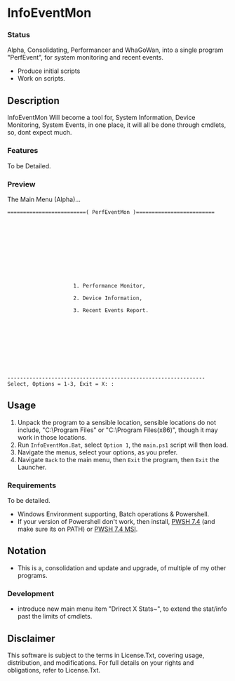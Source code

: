 # InfoEventMon

### Status
Alpha, Consolidating, Performancer and WhaGoWan, into a single program "PerfEvent", for system monitoring and recent events.
- Produce initial scripts
- Work on scripts.


## Description
InfoEventMon Will become a tool for, System Information, Device Monitoring, System Events, in one place, it will all be done through cmdlets, so, dont expect much.

### Features
To be Detailed.

### Preview
The Main Menu (Alpha)...
```
=========================( PerfEventMon )=========================











                     1. Performance Monitor,

                     2. Device Information,

                     3. Recent Events Report.










---------------------------------------------------------------
Select, Options = 1-3, Exit = X: :

```

## Usage
1. Unpack the program to a sensible location, sensible locations do not include, "C:\Program Files" or "C:\Program Files(x86)", though it may work in those locations.
2. Run `InfoEventMon.Bat`, select `Option 1`, the `main.ps1` script will then load.
3. Navigate the menus, select your options, as you prefer. 
4. Navigate `Back` to the main menu, then `Exit` the program, then `Exit` the Launcher.

### Requirements
To be detailed.
- Windows Environment supporting, Batch operations & Powershell.
- If your version of Powershell don't work, then install, [PWSH 7.4](https://github.com/PowerShell/PowerShell/releases/tag/v7.4.0) (and make sure its on PATH) or [PWSH 7.4 MSI](https://github.com/PowerShell/PowerShell/releases/download/v7.4.0/PowerShell-7.4.0-win-x64.msi). 

## Notation
- This is a, consolidation and update and upgrade, of multiple of my other programs.

### Development
- introduce new main menu item "Drirect X Stats~", to extend the stat/info past the limits of cmdlets.

## Disclaimer
This software is subject to the terms in License.Txt, covering usage, distribution, and modifications. For full details on your rights and obligations, refer to License.Txt.
